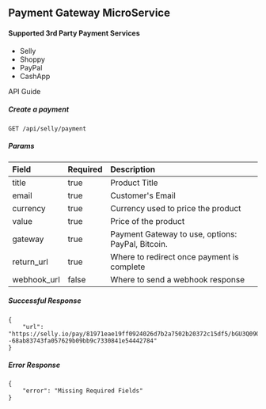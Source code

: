 ## Payment Gateway MicroService

#### Supported 3rd Party Payment Services
* Selly
* Shoppy
* PayPal
* CashApp

API Guide

##### Create a payment  

```
GET /api/selly/payment
```
##### Params
| Field       | Required | Description                                       |
|:------------|:---------|:--------------------------------------------------|
| title       | true     | Product Title                                     |
| email       | true     | Customer's Email                                  |
| currency    | true     | Currency used to price the product                |
| value       | true     | Price of the product                              |
| gateway     | true     | Payment Gateway to use, options: PayPal, Bitcoin. |
| return_url  | true     | Where to redirect once payment is complete        |
| webhook_url | false    | Where to send a webhook response                  |

##### Successful Response
```
{
    "url": "https://selly.io/pay/81971eae19ff0924026d7b2a7502b20372c15df5/bGU3Q09QSGtDNjR2cHJMYzhHdTd6Mm40bXpFNVdZOEtlaW9NckRySmxsVkZOSjhkb3N0SVM0cVF6UDJtU0NjejVrT0Q4ZFZKY1JVbi9ZTjJaSDhGRXc9PS0tdW5zUGptYjcrSGZSRjF5K0VmNUFNZz09--68ab83743fa057629b09bb9c7330841e54442784"
}
```

##### Error Response
```
{
    "error": "Missing Required Fields"
}
```